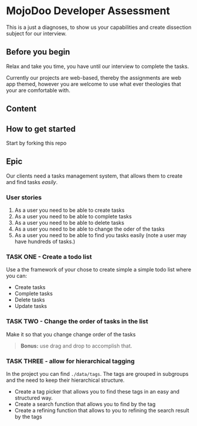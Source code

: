 # MojoDoo Developer Assessment

This is a just a diagnoses, to show us your capabilities and create dissection subject for our interview.

## Before you begin

Relax and take you time, you have until our interview to complete the tasks.

Currently our projects are web-based, thereby the assignments are web app themed, however you are welcome to use what ever theologies that your are comfortable with.

## Content

## How to get started

Start by forking this repo

## Epic
Our clients need a tasks management system, that allows them to create and find tasks _easily_. 

### User stories

1. As a user you need to be able to create tasks 
2. As a user you need to be able to complete tasks 
3. As a user you need to be able to delete tasks 
4. As a user you need to be able to change the oder of the tasks
5. As a user you need to be able to find you tasks easily (note a user may have hundreds of tasks.)

### TASK ONE - Create a todo list

Use a the framework of your chose to create simple a simple todo list where you can:

- Create tasks
- Complete tasks
- Delete tasks
- Update tasks

### TASK TWO - Change the order of tasks in the list

Make it so that you change change order of the tasks

> **Bonus:** use drag and drop to accomplish that.

### TASK THREE - allow for hierarchical tagging

In the project you can find `./data/tags`. The tags are grouped in subgroups and the need to keep their hierarchical structure.

- Create a tag picker that allows you to find these tags in an easy and structured way.
- Create a search function that allows you to find by the tag
- Create a refining function that allows to you to refining the search result by the tags


